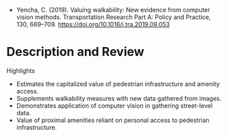 + Yencha, C. (2019). Valuing walkability: New evidence from computer vision methods. Transportation Research Part A: Policy and Practice, 130, 689–709. https://doi.org/10.1016/j.tra.2019.09.053

# Description and Review

Highlights
+ Estimates the capitalized value of pedestrian infrastructure and amenity access.
+ Supplements walkability measures with new data gathered from images.
+ Demonstrates application of computer vision in gathering street-level data.
+ Value of proximal amenities reliant on personal access to pedestrian infrastructure.